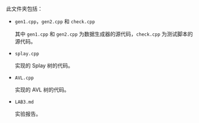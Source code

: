 此文件夹包括：

- `gen1.cpp`，`gen2.cpp` 和 `check.cpp`

  其中 `gen1.cpp` 和 `gen2.cpp` 为数据生成器的源代码，`check.cpp` 为测试脚本的源代码。

- `splay.cpp`

  实现的 Splay 树的代码。

- `AVL.cpp`

  实现的 AVL 树的代码。

- `LAB3.md`

  实验报告。